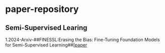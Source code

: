 # paper-repository
## Semi-Supervised Learing
1.2024-Arxiv-##FINESSL:Erasing the Bias: Fine-Tuning Foundation Models for Semi-Supervised Learning##[[paper]((https://arxiv.org/pdf/2405.11756)) 
